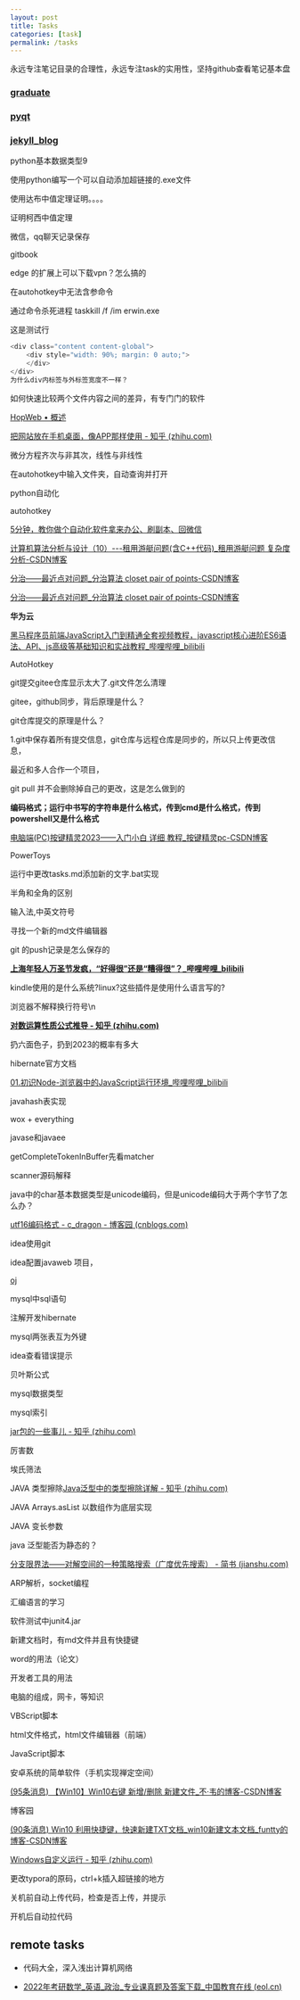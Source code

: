 ```yaml
---
layout: post
title: Tasks
categories: [task]
permalink: /tasks
---
```


永远专注笔记目录的合理性，永远专注task的实用性，坚持github查看笔记基本盘

### [graduate](./tasks/graduate)

### [pyqt](./pyqt.md)

### [jekyll_blog](./jekyllBlog.md)

python基本数据类型9

使用python编写一个可以自动添加超链接的.exe文件

使用达布中值定理证明。。。。

证明柯西中值定理



微信，qq聊天记录保存

gitbook

edge 的扩展上可以下载vpn？怎么搞的

在autohotkey中无法含参命令

通过命令杀死进程
taskkill /f /im erwin.exe

这是测试行

```c
<div class="content content-global">
    <div style="width: 90%; margin: 0 auto;">
    </div>
</div>
为什么div内标签与外标签宽度不一样？
```

如何快速比较两个文件内容之间的差异，有专门门的软件

[HopWeb • 概述](https://venter.top/hopweb/index.html)

[把网站放在手机桌面，像APP那样使用 - 知乎 (zhihu.com)](https://zhuanlan.zhihu.com/p/54907494)

微分方程齐次与非其次，线性与非线性

在autohotkey中输入文件夹，自动查询并打开

python自动化

autohotkey

[5分钟，教你做个自动化软件拿来办公、刷副本、回微信 ](https://www.bilibili.com/video/BV1T34y1o73U/?spm_id_from=333.788.recommend_more_video.1&vd_source=ec2d561dc8bd6d2bdcc13e464af382d0)

[计算机算法分析与设计（10）---租用游艇问题(含C++代码)_租用游艇问题 复杂度分析-CSDN博客](https://blog.csdn.net/m0_62881487/article/details/133833781?spm=1001.2101.3001.6650.1&utm_medium=distribute.pc_relevant.none-task-blog-2~default~BlogCommendFromBaidu~Rate-1-133833781-blog-81017582.235^v40^pc_relevant_3m_sort_dl_base3&depth_1-utm_source=distribute.pc_relevant.none-task-blog-2~default~BlogCommendFromBaidu~Rate-1-133833781-blog-81017582.235^v40^pc_relevant_3m_sort_dl_base3&utm_relevant_index=2)

[分治——最近点对问题_分治算法 closet pair of points-CSDN博客](https://blog.csdn.net/sinat_35678407/article/details/82874216)

[分治——最近点对问题_分治算法 closet pair of points-CSDN博客](https://blog.csdn.net/sinat_35678407/article/details/82874216)

**华为云**

[黑马程序员前端JavaScript入门到精通全套视频教程，javascript核心进阶ES6语法、API、js高级等基础知识和实战教程_哔哩哔哩_bilibili](https://www.bilibili.com/video/BV1Y84y1L7Nn/?spm_id_from=333.337.search-card.all.click&vd_source=ec2d561dc8bd6d2bdcc13e464af382d0)

AutoHotkey

git提交gitee仓库显示太大了.git文件怎么清理

gitee，github同步，背后原理是什么？

git仓库提交的原理是什么？

1.git中保存着所有提交信息，git仓库与远程仓库是同步的，所以只上传更改信息，

最近和多人合作一个项目，

git pull 并不会删除掉自己的更改，这是怎么做到的

**编码格式；运行中书写的字符串是什么格式，传到cmd是什么格式，传到powershell又是什么格式**

[电脑端(PC)按键精灵2023——入门小白 详细 教程_按键精灵pc-CSDN博客](https://blog.csdn.net/m0_50762431/article/details/130179618)

PowerToys

运行中更改tasks.md添加新的文字.bat实现

半角和全角的区别

输入法,中英文符号

寻找一个新的md文件编辑器

git 的push记录是怎么保存的

**[上海年轻人万圣节发疯，“好得很”还是“糟得很”？_哔哩哔哩_bilibili](https://www.bilibili.com/video/BV1FN4y1r7Gv/?spm_id_from=pageDriver&vd_source=ec2d561dc8bd6d2bdcc13e464af382d0)**

kindle使用的是什么系统?linux?这些插件是使用什么语言写的?

浏览器不解释换行符号\n

**[对数运算性质公式推导 - 知乎 (zhihu.com)](https://zhuanlan.zhihu.com/p/440303039)**

扔六面色子，扔到2023的概率有多大

hibernate官方文档

[01.初识Node-浏览器中的JavaScript运行环境_哔哩哔哩_bilibili](https://www.bilibili.com/video/BV1a34y167AZ?p=2&vd_source=ec2d561dc8bd6d2bdcc13e464af382d0)

javahash表实现

wox + everything


javase和javaee

getCompleteTokenInBuffer先看matcher

scanner源码解释

java中的char基本数据类型是unicode编码，但是unicode编码大于两个字节了怎么办？

[utf16编码格式 - c_dragon - 博客园 (cnblogs.com)](https://www.cnblogs.com/dragon2012/p/5020259.html)

idea使用git

idea配置javaweb 项目，

[oj](http://10.216.217.131:9999/)

mysql中sql语句

注解开发hibernate

mysql两张表互为外键

idea查看错误提示

贝叶斯公式

mysql数据类型

mysql索引

[jar包的一些事儿 - 知乎 (zhihu.com)](https://zhuanlan.zhihu.com/p/82320492)

厉害数

埃氏筛法

JAVA 类型擦除[Java泛型中的类型擦除详解 - 知乎 (zhihu.com)](https://zhuanlan.zhihu.com/p/346486993)

JAVA Arrays.asList 以数组作为底层实现

JAVA 变长参数

java 泛型能否为静态的？

[分支限界法——对解空间的一种策略搜索（广度优先搜索） - 简书 (jianshu.com)](https://www.jianshu.com/p/c738c8262087)

ARP解析，socket编程

汇编语言的学习

软件测试中junit4.jar

新建文档时，有md文件并且有快捷键

word的用法（论文）

开发者工具的用法

电脑的组成，网卡，等知识 

VBScript脚本

html文件格式，html文件编辑器（前端）

JavaScript脚本

安卓系统的简单软件（手机实现禅定空间）

[(95条消息) 【Win10】Win10右键 新增/删除 新建文件_不·韦的博客-CSDN博客](https://blog.csdn.net/Daydream_Z/article/details/129788166?utm_medium=distribute.pc_relevant.none-task-blog-2~default~baidujs_utm_term~default-4-129788166-blog-83616085.235^v38^pc_relevant_anti_vip&spm=1001.2101.3001.4242.3&utm_relevant_index=7)

博客园

[(90条消息) Win10 利用快捷键，快速新建TXT文档_win10新建文本文档_funtty的博客-CSDN博客](https://blog.csdn.net/qq_25593079/article/details/83616085?ops_request_misc=&request_id=&biz_id=102&utm_term=Win10使用快捷键新建文件夹和.txt文本文档&utm_medium=distribute.pc_search_result.none-task-blog-2~all~sobaiduweb~default-1-83616085.nonecase&spm=1018.2226.3001.4187)

[Windows自定义运行 - 知乎 (zhihu.com)](https://zhuanlan.zhihu.com/p/34611958)

更改typora的原码，ctrl+k插入超链接的地方

关机前自动上传代码，检查是否上传，并提示

开机后自动拉代码

## remote tasks

- 代码大全，深入浅出计算机网络

- [2022年考研数学_英语_政治_专业课真题及答案下载_中国教育在线 (eol.cn)](https://kaoyan.eol.cn/e_ky/zt/common/zhenti/)  
